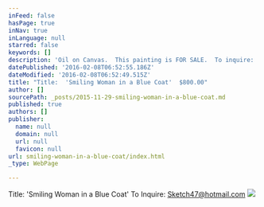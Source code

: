 ```yaml
---
inFeed: false
hasPage: true
inNav: true
inLanguage: null
starred: false
keywords: []
description: 'Oil on Canvas.  This painting is FOR SALE.  To inquire:  Sketch47@hotmail.com'
datePublished: '2016-02-08T06:52:55.186Z'
dateModified: '2016-02-08T06:52:49.515Z'
title: "Title:  'Smiling Woman in a Blue Coat'  $800.00"
author: []
sourcePath: _posts/2015-11-29-smiling-woman-in-a-blue-coat.md
published: true
authors: []
publisher:
  name: null
  domain: null
  url: null
  favicon: null
url: smiling-woman-in-a-blue-coat/index.html
_type: WebPage

---
```

Title:  'Smiling Woman in a Blue Coat'  To Inquire:  Sketch47@hotmail.com
![](https://s3-us-west-2.amazonaws.com/the-grid-img/p/5473dce37213e302ec2436b836b49d79e1c28499.jpg)
